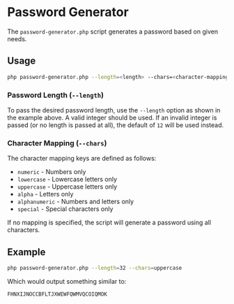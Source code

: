 # Password Generator

The `password-generator.php` script generates a password based on given needs.

## Usage

```bash
php password-generator.php --length=<length> --chars=<character-mapping-key>
```

### Password Length (`--length`)

To pass the desired password length, use the `--length` option as shown in the example above.
A valid integer should be used. If an invalid integer is passed (or no length is passed at all),
the default of `12` will be used instead.

### Character Mapping (`--chars`)

The character mapping keys are defined as follows:

- `numeric` - Numbers only
- `lowercase` - Lowercase letters only
- `uppercase` - Uppercase letters only
- `alpha` - Letters only
- `alphanumeric` - Numbers and letters only
- `special` - Special characters only

If no mapping is specified, the script will generate a password using all characters.

## Example
```bash
php password-generator.php --length=32 --chars=uppercase
```

Which would output something similar to:

```
FHNXIJNOCCBFLTJXWEWFQWMVQCOIQMOK
```
